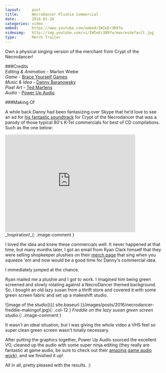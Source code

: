 ```yaml
---
layout:     post
title:      NecroDancer Plushie Commercial
date:       2016-02-28
categories: video
embed:      https://www.youtube.com/embed/IWIeEr3B97w
videoimg:   http://img.youtube.com/vi/IWIeEr3B97w/maxresdefault.jpg
type:       Merch Trailer
---
```


Own a physical singing version of the merchant from Crypt of the Necrodancer!

###Credits  
_Editing & Animation_ - Marlon Wiebe  
_Game_ - [Brace Yourself Games][b460ed20]  
_Music & Idea_ - [Danny Baranowsky][c90e69f8]  
_Pixel Art_ - [Ted Martens][6fdb26d6]  
_Audio_ - [Power Up Audio][0b32b55b]  

  [0b32b55b]: powerupaudio.com "Power Up Audio"
  [6fdb26d6]: https://twitter.com/ted_martens "Ted Martens on Twitter"
  [c90e69f8]: https://dbsoundworks.bandcamp.com "Danny Baranowsky on Bandcamp"
  [b460ed20]: http://braceyourselfgames.com "Brace Yourself Games"


###Making Of

A while back Danny had been fantasizing over Skype that he'd love to see an ad for [his fantastic soundtrack][615eba31] for Crypt of the Necrodancer that was a parody of those typical 80's K-Tel commercials for best of CD compilations.  Such as the one below:

  [615eba31]: https://dbsoundworks.bandcamp.com/album/crypt-of-the-necrodancer-ost "NecroDancer OST"

<div class="video-splash">
<iframe width="420" height="315" src="https://www.youtube.com/embed/gVx5f9RoBYs" frameborder="0" allowfullscreen></iframe>
</div>  
_Inspiration!_{: .image-comment }

I loved the idea and knew these commercials well.  It never happened at that time, but many months later, I got an email from Ryan Clark himself that they were selling shopkeeper plushies on their [merch page][261f04ca] that sing when you squeeze 'em and now would be a good time for Danny's commercial idea.

  [261f04ca]: http://necrodancer.com/merch/ "NecroDancer Merch"

I immediately jumped at the chance.

Ryan mailed me a plushie and I got to work.  I imagined him being green screened and slowly rotating against a NecroDancer themed background.  So, I bought an old lazy susan from a thrift store and covered it with some green screen fabric and set up a makeshift studio.

![image of the studio]({{ site.baseurl }}/images/posts/2016/necrodancer-freddie-makingof.jpg){: .col-12 }
_Freddie on the lazy susan green screen studio._{: .image-comment }

It wasn't an ideal situation, but I was giving the whole video a VHS feel so super clean green screen wasn't totally necessary.  

After putting the graphics together, Power Up Audio sourced the excellent VO, cleaned up the audio with some super ninja editing (they really are fantastic at game audio, be sure to check out their [amazing game audio work][4e1ae63f]), and we finished it up!

  [4e1ae63f]: http://powerupaudio.com "Power Up Audio Website"

All in all, pretty pleased with the results. :)
